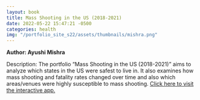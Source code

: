 ```yaml
---
layout: book
title: Mass Shooting in the US (2018-2021)
date: 2022-05-22 15:47:21 -0500
categories: health
img: "/portfolio_site_s22/assets/thumbnails/mishra.png"
---
```


<b>Author: Ayushi Mishra</b>

Description: The portfolio “Mass Shooting in the US (2018-2021)” aims to analyze
which states in the US  were safest to live in. It also examines how mass
shooting and fatality rates changed over time  and also which areas/venues were
highly susceptible to mass shooting.
<a href="https://data-viz.it.wisc.edu/content/e734c415-2de1-4253-b4c0-1fb4edce1aa9">Click here to visit the interactive app.</a>

[jekyll-docs]: https://jekyllrb.com/docs/home
[jekyll-gh]:   https://github.com/jekyll/jekyll
[jekyll-talk]: https://talk.jekyllrb.com/

